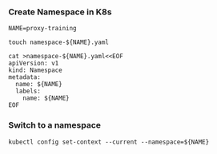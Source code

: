 
### Create Namespace in K8s

```
NAME=proxy-training

touch namespace-${NAME}.yaml

cat >namespace-${NAME}.yaml<<EOF
apiVersion: v1
kind: Namespace
metadata:
  name: ${NAME}
  labels:
    name: ${NAME}
EOF
```

### Switch to a namespace

```
kubectl config set-context --current --namespace=${NAME}
```
